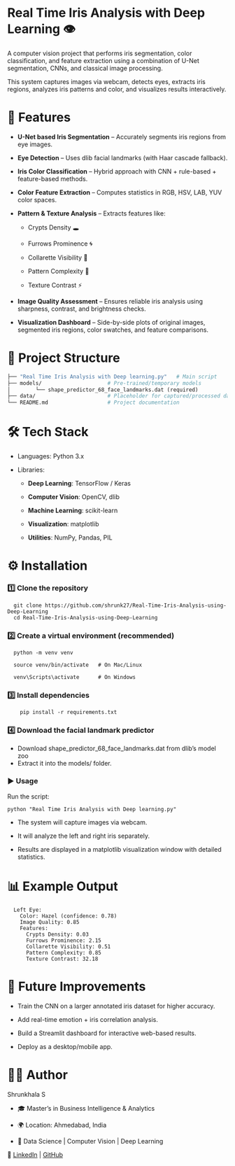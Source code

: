 # Real Time Iris Analysis with Deep Learning 👁️

A computer vision project that performs iris segmentation, color classification, and feature extraction using a combination of U-Net segmentation, CNNs, and classical image processing.

This system captures images via webcam, detects eyes, extracts iris regions, analyzes iris patterns and color, and visualizes results interactively.

# 🚀 Features

- **U-Net based Iris Segmentation** – Accurately segments iris regions from eye images.

- **Eye Detection** – Uses dlib facial landmarks (with Haar cascade fallback).

- **Iris Color Classification** – Hybrid approach with CNN + rule-based + feature-based methods.

- **Color Feature Extraction** – Computes statistics in RGB, HSV, LAB, YUV color spaces.

- **Pattern & Texture Analysis** – Extracts features like:

  - Crypts Density 🕳️
  
  - Furrows Prominence 🌀
  
  - Collarette Visibility 🎯
  
  - Pattern Complexity 🎨
  
  - Texture Contrast ⚡

- **Image Quality Assessment** – Ensures reliable iris analysis using sharpness, contrast, and brightness checks.

- **Visualization Dashboard** – Side-by-side plots of original images, segmented iris regions, color swatches, and feature comparisons.

# 📂 Project Structure
```graphql
├── "Real Time Iris Analysis with Deep learning.py"   # Main script
├── models/                     # Pre-trained/temporary models
│        └── shape_predictor_68_face_landmarks.dat (required)
├── data/                       # Placeholder for captured/processed data
└── README.md                   # Project documentation
```

# 🛠️ Tech Stack

- Languages: Python 3.x

- Libraries:

    - **Deep Learning**: TensorFlow / Keras
    
    - **Computer Vision**: OpenCV, dlib
    
    - **Machine Learning**: scikit-learn
    
    - **Visualization**: matplotlib
    
    - **Utilities**: NumPy, Pandas, PIL

# ⚙️ Installation
### 1️⃣ Clone the repository
      git clone https://github.com/shrunk27/Real-Time-Iris-Analysis-using-Deep-Learning
      cd Real-Time-Iris-Analysis-using-Deep-Learning

### 2️⃣ Create a virtual environment (recommended)
      python -m venv venv
      
      source venv/bin/activate   # On Mac/Linux
      
      venv\Scripts\activate      # On Windows

### 3️⃣ Install dependencies

        pip install -r requirements.txt

### 4️⃣ Download the facial landmark predictor

- Download shape_predictor_68_face_landmarks.dat from dlib’s model zoo
- Extract it into the models/ folder.

### ▶️ Usage

Run the script:

    python "Real Time Iris Analysis with Deep learning.py"

- The system will capture images via webcam.

- It will analyze the left and right iris separately.

- Results are displayed in a matplotlib visualization window with detailed statistics.

# 📊 Example Output
      Left Eye:
        Color: Hazel (confidence: 0.78)
        Image Quality: 0.85
        Features:
          Crypts Density: 0.03
          Furrows Prominence: 2.15
          Collarette Visibility: 0.51
          Pattern Complexity: 0.85
          Texture Contrast: 32.18

# 📌 Future Improvements

- Train the CNN on a larger annotated iris dataset for higher accuracy.

- Add real-time emotion + iris correlation analysis.

- Build a Streamlit dashboard for interactive web-based results.

- Deploy as a desktop/mobile app.

# 👩‍💻 Author

Shrunkhala S

- 🎓 Master’s in Business Intelligence & Analytics

- 🌍 Location: Ahmedabad, India

- 💼 Data Science | Computer Vision | Deep Learning

🔗 [LinkedIn](https://www.linkedin.com/in/shrunkhalasandeepsisodia/)
 | [GitHub](https://github.com/shrunk27)
